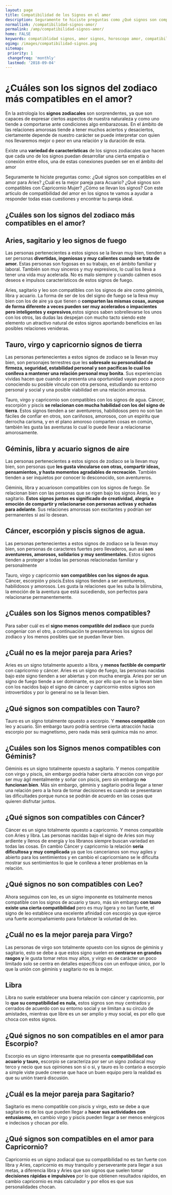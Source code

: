 ```yaml
---
layout: page
title: Compatibilidad de los Signos en el amor
description: Seguramente te hiciste preguntas como ¿Qué signos son compatibles en el amor para Aries? ¿Cuál es la mejor pareja para Acuario? ¿Qué signos son compatibles con Capricornio Mujer? ¿Cómo se llevan los signos? Con este articulo te ayudamos.
normallink: /compatibilidad-signos-amor/
permalink: /amp/compatibilidad-signos-amor/
home: FALSE
keywords: compatiblidad signos, amor signos, horoscopo amor, compatibilidad en el amor, mejor pareja, como se llevan los signos, astrologia, carta natal, astrología, lectura del tarot, signos del zodiaco, horoscopos, astros, cambio de estaciones
ogimg: /images/compatibilidad-signos.png
sitemap:
 priority: 1
 changefreq: 'monthly'
 lastmod: '2018-09-04'
---
```


<amp-img src="{{ site.url }}/images/compatibilidad-signos.png" width=1260 height=662 layout="responsive"></amp-img>


# ¿Cuáles son los signos del zodiaco más compatibles en el amor?

En la astrología los **signos zodiacales** son sorprendentes, ya que son capaces de expresar ciertos aspectos de nuestra naturaleza y como uno tiende a comportarse ante condiciones algo embarazosas. En el ámbito de las relaciones amorosas tiende a tener muchos aciertos y desaciertos, ciertamente depende de nuestro carácter se puede interpretar con quien nos llevaremos mejor o peor en una relación y la duración de esta.

Existe una **variedad de características** de los signos zodiacales que hacen que cada uno de los signos puedan desarrollar una cierta empatía o conexión entre ellos, una de estas conexiones pueden ser en el ámbito del amor

Seguramente te hiciste preguntas como: ¿Qué signos son compatibles en el amor para Aries? ¿Cuál es la mejor pareja para Acuario? ¿Qué signos son compatibles con Capricornio Mujer? ¿Cómo se llevan los signos? Con este articulo de compatibilidad del amor en los signos te vamos a ayudar a responder todas esas cuestiones y encontrar tu pareja ideal.

## ¿Cuáles son los signos del zodiaco más compatibles en el amor?

## Aries, sagitario y leo signos de fuego

Las personas pertenecientes a estos signos se la llevan muy bien, tienden a ser personas **divertidas, ingeniosas y muy calientes cuando se trata de amor.** Estas personas son fogosas en su trabajo, en el ámbito familiar y laboral. También son muy sinceros y muy expresivos, lo cual los lleva a tener una vida muy acelerada. No es malo siempre y cuando calmen esos deseos e impulsos característicos de estos signos de fuego.

Aries, sagitario y leo son compatibles con los signos de aire como géminis, libra y acuario. La forma de ser de los del signo de fuego se la lleva muy bien con los de aire ya que tienen o **comparten las mismas cosas, aunque de forma diferente a veces pueden ser muy acelerados o impacientes pero inteligentes y expresivos**,estos signos saben sobrellevarse los unos con los otros, las dudas las despejan con mucho tacto siendo este elemento un atractivo natural de estos signos aportando beneficios en las posibles relaciones venideras.

## Tauro, virgo y capricornio signos de tierra

Las personas pertenecientes a estos signos de zodiaco se la llevan muy bien, son personajes terrestres que les **sobresale su personalidad de firmeza, seguridad, estabilidad personal y son pacíficas lo cual los conlleva a mantener una relación personal muy bonita**. Sus experiencias vividas hacen que cuando se presenta una oportunidad vayan poco a poco conociendo su posible vínculo con otra persona, estudiando su entorno personal y social y una posible viabilidad en una relación amorosa.

Tauro, virgo y capricornio son compatibles con los signos de agua. Cáncer, escorpión y piscis **se relacionan con mucha habilidad con los del signo de tierra**. Estos signos tienden a ser aventureros, habilidosos pero no son tan fáciles de confiar en otros, son cariñosos, amorosos, con un espíritu que derrocha carisma, y en el plano amoroso comparten cosas en común, también les gusta las aventuras lo cual lo puede llevar a relacionarse amorosamente.

## Géminis, libra y acuario signos de aire

Las personas pertenecientes a estos signos de zodiaco se la llevan muy bien, son personas que **les gusta vincularse con otras, compartir ideas, pensamientos, y hasta momentos agradables de recreación**. También tienden a ser inquietos por conocer lo desconocido, son aventureros.

Géminis, libra y acuarioson compatibles con los signos de fuego. Se relacionan bien con las personas que se rigen bajo los signos Aries, leo y sagitario. **Estos signos juntos es significado de creatividad, alegría e emoción de compartir y relacionarse con personas activas y echadas para adelante**. Sus relaciones amorosas son excitantes y podrían ser permanentes si así lo desean.

## Cáncer, escorpión y piscis signos de agua.

Las personas pertenecientes a estos signos de zodiaco se la llevan muy bien, son personas de caracteres fuertes pero llevaderos, aun así **son aventureros, amorosos, solidarios y muy sentimentales.** Estos signos tienden a proteger a todas las personas relacionadas familiar y personalmente

Tauro, virgo y capricornio **son compatibles con los signos de agua**. Cáncer, escorpión y piscis.Estos signos tienden a ser aventureros, habilidosos y amorosos. Les gusta la relaciones que les suba la bilirrubina, la emoción de la aventura que está sucediendo, son perfectos para relacionarse permanentemente.


## ¿Cuáles son los Signos menos compatibles?

Para saber cuál es el **signo menos compatible del zodiaco** que pueda congeniar con el otro, a continuación te presentaremos los signos del zodiaco y los menos posibles que se puedan llevar bien.

## ¿Cuál no es la mejor pareja para Aries?

Aries es un signo totalmente apuesto a libra, y **menos factible de compartir** con capricornio y cáncer. Aries es un signo de fuego, las personas nacidas bajo este signo tienden a ser abiertas y con mucha energía. Aries por ser un signo de fuego tiende a ser dominante, es por ello que no se la llevan bien con los nacidos bajo el signo de cáncer y capricornio estos signos son introvertidos y por lo general no se la llevan bien.

## ¿Qué signos son compatibles con Tauro?

Tauro es un signo totalmente opuesto a escorpio. Y **menos compatible** con leo y acuario. Sin embargo tauro podría sentirse cierta atracción hacia escorpio por su magnetismo, pero nada más será química más no amor.

## ¿Cuáles son los Signos menos compatibles con Géminis?

Géminis es un signo totalmente opuesto a sagitario. Y menos compatible con virgo y piscis, sin embargo podría haber cierta atracción con virgo por ser muy ágil mentalmente y soñar con piscis, pero sin embargo **no funcionan bien**. Más sin embargo, géminis y sagitario podría llegar a tener una relación pero a la hora de tomar decisiones es cuando se presentaran las dificultades porque nunca se podrán de acuerdo en las cosas que quieren disfrutar juntos.

## ¿Qué signos son compatibles con Cáncer?

Cáncer es un signo totalmente opuesto a capricornio. Y menos compatible con Aries y libra. Las personas nacidas bajo el signo de Aries son muy ardiente y llenos de energía y los líbranos siempre buscan variedad en todas las cosas. En cambio Cáncer y capricornio la relación **seria dificultosa y muy complicada** ya que los cancerianos son muy agiles y abierto para los sentimientos y en cambio el capricorniano se le dificulta mostrar sus sentimientos lo que le conlleva a tener problemas en la relación.

## ¿Qué signos no son compatibles con Leo?

Ahora seguimos con leo, es un signo imponente es totalmente menos compatible con los signos de acuario y tauro, más sin embargo **con tauro existe una cierta compatibilidad** pero es muy ligera y no tan fuerte, el signo de leo establece una excelente afinidad con escorpio ya que ejerce una fuerte acompañamiento para fortalecer la voluntad de leo.

## ¿Cuál no es la mejor pareja para Virgo?

Las personas de virgo son totalmente opuesto con los signos de géminis y sagitario, esto se debe a que estos signo suelen en **centrarse en grandes rasgos y** le gusta tomar retos muy altos, y virgo es de carácter un poco limitado solo se centra en detalles específicos con un enfoque único, por lo que la unión con géminis y sagitario no es la mejor.

## Libra

Libra no suele establecer una buena relación con cáncer y capricornio, por lo **que su compatibilidad es nula,** estos signos son muy centrados y cerrados de acuerdo con su entorno social y se limitan a su círculo de amistades, mientras que libre es un ser amplio y muy social, es por ello que choca con estos signos.

## ¿Qué signos no son compatibles en el amor para Escorpio?

Escorpio es un signo interesante que no presenta **compatibilidad con acuario y tauro,** escorpio se caracteriza por ser un signo zodiacal muy terco y necio que sus opiniones son si o si, y tauro es lo contario a escorpio a simple viste puede creerse que hace un buen equipo pero la realidad es que su unión traerá discusión.

## ¿Cuál es la mejor pareja para Sagitario?

Sagitario es meno compatible con piscis y virgo, esto se debe a que sagitario es de los que pueden llegar a **hacer sus actividades con entusiasmo,** en cambio virgo y piscis pueden llegar a ser menos enérgicos e indecisos y chocan por ello.

## ¿Qué signos son compatibles en el amor para Capricornio?

Capricornio es un signo zodiacal que su compatibilidad no es tan fuerte con libra y Aries, capricornio es muy tranquilo y perseverante para llegar a sus metas, a diferencia libra y Aries que son signos que suelen tomar **decisiones rápidas e impulsivos** por lo que obtienen resultados rápidos, en cambio capricornio es más calculador y por ellos es que sus personalidades chocan.
